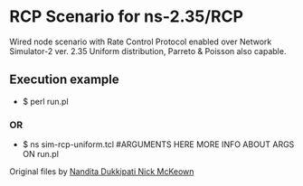# RCP Scenario for ns-2.35/RCP

Wired node scenario with Rate Control Protocol enabled over Network Simulator-2 ver. 2.35
Uniform distribution, Parreto & Poisson also capable.

## Execution example

* $ perl run.pl

### OR

* $ ns sim-rcp-uniform.tcl #ARGUMENTS HERE MORE INFO ABOUT ARGS ON run.pl

Original files by [Nandita Dukkipati Nick McKeown](http://yuba.stanford.edu/rcp/#publications)
